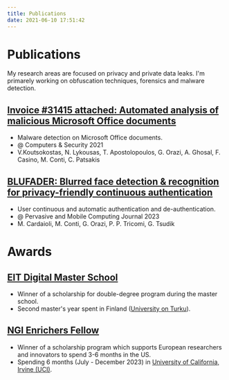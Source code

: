 ```yaml
---
title: Publications
date: 2021-06-10 17:51:42
---
```


# Publications
My research areas are focused on privacy and private data leaks. I'm primarely working on obfuscation techniques, forensics and malware detection.

## [Invoice #31415 attached: Automated analysis of malicious Microsoft Office documents](https://www.sciencedirect.com/science/article/pii/S0167404821004053)
- Malware detection on Microsoft Office documents.
- @ Computers & Security 2021
- V.Koutsokostas, N. Lykousas, T. Apostolopoulos, G. Orazi, A. Ghosal, F. Casino, M. Conti, C. Patsakis

## [BLUFADER: Blurred face detection & recognition for privacy-friendly continuous authentication](https://www.sciencedirect.com/science/article/pii/S1574119223000597)
- User continuous and automatic authentication and de-authentication.
- @ Pervasive and Mobile Computing Journal 2023
- M. Cardaioli, M. Conti, G. Orazi, P. P. Tricomi, G. Tsudik

# Awards

## [EIT Digital Master School](https://masterschool.eitdigital.eu/)
- Winner of a scholarship for double-degree program during the master school.
- Second master's year spent in Finland ([University on Turku](https://www.utu.fi/en)).

## [NGI Enrichers Fellow](https://enrichers.ngi.eu/)
- Winner of a scholarship program which supports European researchers and innovators to spend 3-6 months in the US.
- Spending 6 months (July - December 2023) in [University of California, Irvine (UCI)](https://uci.edu/).
